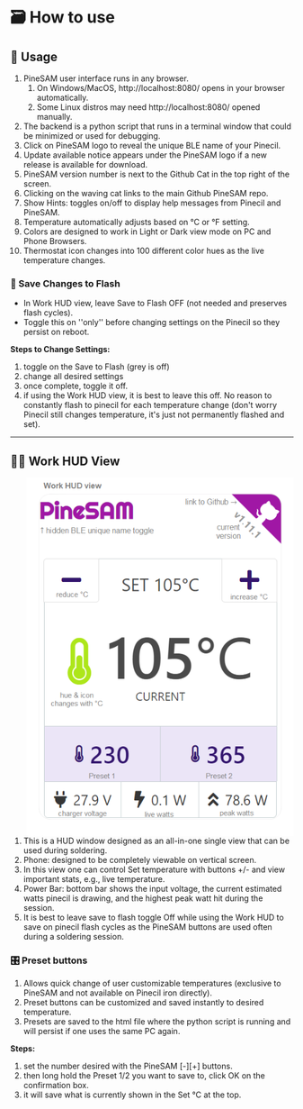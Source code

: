 # 🗃️ How to use

## 🔖 Usage

1. PineSAM user interface runs in any browser.
   1. On Windows/MacOS, http://localhost:8080/  opens in your browser automatically.   
   1. Some Linux distros may need http://localhost:8080/ opened manually.
1. The backend is a python script that runs in a terminal window that could be minimized or used for debugging.
1. Click on PineSAM logo to reveal the unique BLE name of your Pinecil.
1. Update available notice appears under the PineSAM logo if a new release is available for download.
1. PineSAM version number is next to the Github Cat in the top right of the screen.
1. Clicking on the waving cat links to the main Github PineSAM repo.
1. Show Hints: toggles on/off to display help messages from Pinecil and PineSAM.
1. Temperature automatically adjusts based on °C or °F setting.
1. Colors are designed to work in Light or Dark view mode on PC and Phone Browsers.
1. Thermostat icon changes into 100 different color hues as the live temperature changes.

### 💾 Save Changes to Flash

- In Work HUD view, leave Save to Flash OFF (not needed and preserves flash cycles).
- Toggle this on ''only'' before changing settings on the Pinecil so they persist on reboot.

**Steps to Change Settings:**

1. toggle on the Save to Flash (grey is off)
1. change all desired settings
1. once complete, toggle it off.
1. if using the Work HUD view, it is best to leave this off. No reason to constantly flash to pinecil for each temperature change (don't worry Pinecil still changes temperature, it's just not permanently flashed and set).

---

## 🧑‍🏭 Work HUD View

<img src="../assets/img/hud/workHUD-detailed.png" width="475px" align="right">

1. This is a HUD window designed as an all-in-one single view that can be used during soldering.
1. Phone: designed to be completely viewable on vertical screen.
1. In this view one can control Set temperature with buttons +/- and view important stats, e.g., live temperature.
1. Power Bar: bottom bar shows the input voltage, the current estimated watts pinecil is drawing, and the highest peak watt hit during the session.
1. It is best to leave save to flash toggle Off while using the Work HUD to save on pinecil flash cycles as the PineSAM buttons are used often during a soldering session.

### 🎛️ Preset buttons

1. Allows quick change of user customizable temperatures (exclusive to PineSAM and not available on Pinecil iron directly).
1. Preset buttons can be customized and saved instantly to desired temperature.
1. Presets are saved to the html file where the python script is running and will persist if one uses the same PC again.

**Steps:**

1. set the number desired with the PineSAM [-][+] buttons.
1. then long hold the Preset 1/2 you want to save to, click OK on the confirmation box.
1. it will save what is currently shown in the Set °C at the top.
